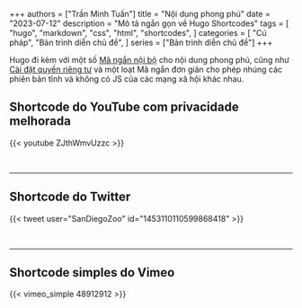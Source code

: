 +++
authors = ["Trần Minh Tuấn"]
title = "Nội dung phong phú"
date = "2023-07-12"
description = "Mô tả ngắn gọn về Hugo Shortcodes"
tags = [
    "hugo",
    "markdown",
    "css",
    "html",
    "shortcodes",
]
categories = [
    "Cú pháp",
    "Bản trình diễn chủ đề",
]
series = ["Bản trình diễn chủ đề"]
+++

Hugo đi kèm với một số [Mã ngắn nội bộ](https://gohugo.io/content-management/shortcodes/#use-hugos-built-in-shortcodes) cho nội dung phong phú, cũng như [Cài đặt quyền riêng tư](https://gohugo.io/about/hugo-and-gdpr/) và một loạt Mã ngắn đơn giản cho phép nhúng các phiên bản tĩnh và không có JS của các mạng xã hội khác nhau.

## <!--more-->

## Shortcode do YouTube com privacidade melhorada

{{< youtube ZJthWmvUzzc >}}

<br>

---

## Shortcode do Twitter

{{< tweet user="SanDiegoZoo" id="1453110110599868418" >}}

<br>

---

## Shortcode simples do Vimeo

{{< vimeo_simple 48912912 >}}
